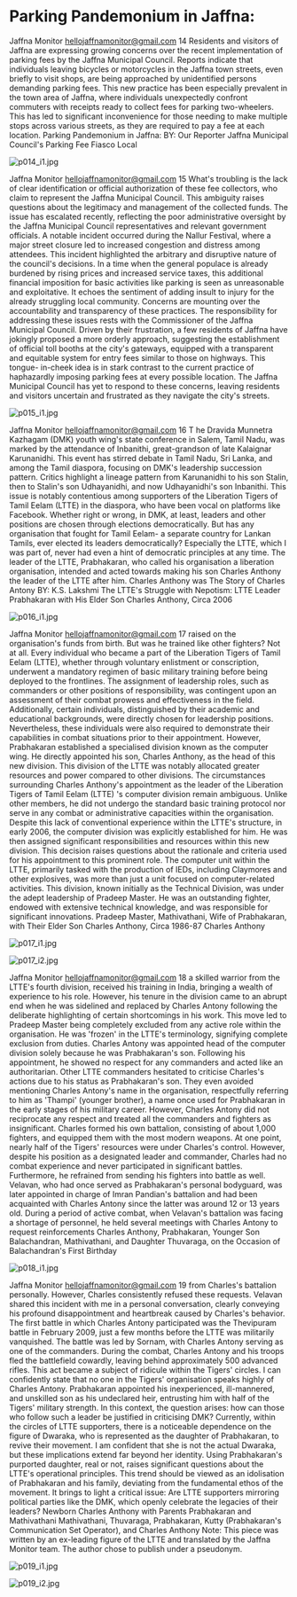 # Parking Pandemonium in Jaffna:

Jaffna Monitor
hellojaffnamonitor@gmail.com
14
Residents 
and 
visitors 
of 
Jaffna 
are 
expressing growing concerns over the recent 
implementation of parking fees by the Jaffna 
Municipal Council. Reports indicate that 
individuals leaving bicycles or motorcycles 
in the Jaffna town streets, even briefly to visit 
shops, are being approached by unidentified 
persons demanding parking fees.
This new practice has been especially prevalent 
in the town area of Jaffna, where individuals 
unexpectedly confront commuters with receipts 
ready to collect fees for parking two-wheelers. 
This has led to significant inconvenience for 
those needing to make multiple stops across 
various streets, as they are required to pay a fee 
at each location.
Parking Pandemonium in Jaffna:
BY: 
Our Reporter
Jaffna Municipal Council's 
Parking Fee Fiasco
Local

![p014_i1.jpg](images_out/005_parking_pandemonium_in_jaffna/p014_i1.jpg)

Jaffna Monitor
hellojaffnamonitor@gmail.com
15
What's troubling is the lack of clear identification 
or official authorization of these fee collectors, 
who claim to represent the Jaffna Municipal 
Council. This ambiguity raises questions about 
the legitimacy and management of the collected 
funds.
The issue has escalated recently, reflecting the 
poor administrative oversight by the Jaffna 
Municipal Council representatives and relevant 
government officials. A notable incident 
occurred during the Nallur Festival, where a 
major street closure led to increased congestion 
and distress among attendees. This incident 
highlighted the arbitrary and disruptive nature 
of the council's decisions.
In a time when the general populace is already 
burdened by rising prices and increased service 
taxes, this additional financial imposition 
for basic activities like parking is seen as 
unreasonable and exploitative. It echoes the 
sentiment of adding insult to injury for the 
already struggling local community.
Concerns are mounting over the accountability 
and transparency of these practices. The 
responsibility for addressing these issues rests 
with the Commissioner of the Jaffna Municipal 
Council. 
Driven by their frustration, a few residents of 
Jaffna have jokingly proposed a more orderly 
approach, suggesting the establishment of official 
toll booths at the city's gateways, equipped with 
a transparent and equitable system for entry 
fees similar to those on highways. This tongue-
in-cheek idea is in stark contrast to the current 
practice of haphazardly imposing parking fees 
at every possible location.
The Jaffna Municipal Council has yet to respond 
to these concerns, leaving residents and visitors 
uncertain and frustrated as they navigate the 
city's streets.

![p015_i1.jpg](images_out/005_parking_pandemonium_in_jaffna/p015_i1.jpg)

Jaffna Monitor
hellojaffnamonitor@gmail.com
16
T
he Dravida Munnetra Kazhagam (DMK) 
youth wing's state conference in Salem, 
Tamil Nadu, was marked by the attendance 
of Inbanithi, great-grandson of late Kalaignar 
Karunanidhi. This event has stirred debate 
in Tamil Nadu, Sri Lanka, and among the 
Tamil diaspora, focusing on DMK's leadership 
succession pattern. Critics highlight a lineage 
pattern from Karunanidhi to his son Stalin, 
then to Stalin's son Udhayanidhi, and now 
Udhayanidhi's son Inbanithi. This issue is 
notably contentious among supporters of 
the Liberation Tigers of Tamil Eelam (LTTE) 
in the diaspora, who have been vocal on 
platforms like Facebook.
Whether right or wrong, in DMK, at least, 
leaders and other positions are chosen 
through elections democratically. But has any 
organisation that fought for Tamil Eelam- a 
separate country for Lankan Tamils, ever 
elected its leaders democratically? Especially 
the LTTE, which I was part of, never had even 
a hint of democratic principles at any time.
The leader of the LTTE, Prabhakaran, 
who called his organisation a liberation 
organisation, intended and acted towards 
making his son Charles Anthony the leader 
of the LTTE after him. Charles Anthony was 
The Story of Charles Antony
BY: 
K.S. Lakshmi
The LTTE's Struggle with Nepotism:
LTTE Leader Prabhakaran with His Elder Son Charles Anthony, Circa 2006

![p016_i1.jpg](images_out/005_parking_pandemonium_in_jaffna/p016_i1.jpg)

Jaffna Monitor
hellojaffnamonitor@gmail.com
17
raised on the organisation's funds from birth. 
But was he trained like other fighters? Not at 
all. 
Every individual who became a part of the 
Liberation Tigers of Tamil Eelam (LTTE), 
whether through voluntary enlistment 
or conscription, underwent a mandatory 
regimen of basic military training before being 
deployed to the frontlines. The assignment of 
leadership roles, such as commanders or other 
positions of responsibility, was contingent 
upon an assessment of their combat prowess 
and effectiveness in the field. Additionally, 
certain individuals, distinguished by their 
academic and educational backgrounds, 
were directly chosen for leadership positions. 
Nevertheless, these individuals were also 
required to demonstrate their capabilities in 
combat situations prior to their appointment. 
However, Prabhakaran established a 
specialised division known as the computer 
wing. He directly appointed his son, Charles 
Anthony, as the head of this new division. This 
division of the LTTE was notably allocated 
greater resources and power compared to 
other divisions. 
The circumstances surrounding Charles 
Anthony's appointment as the leader of the 
Liberation Tigers of Tamil Eelam (LTTE) 
's computer division remain ambiguous. 
Unlike other members, he did not undergo 
the standard basic training protocol nor serve 
in any combat or administrative capacities 
within the organisation. Despite this lack of 
conventional experience within the LTTE's 
structure, in early 2006, the computer division 
was explicitly established for him. He was 
then assigned significant responsibilities 
and resources within this new division. This 
decision raises questions about the rationale 
and criteria used for his appointment to this 
prominent role. 
The computer unit within the LTTE, primarily 
tasked with the production of IEDs, including 
Claymores and other explosives, was more 
than just a unit focused on computer-related 
activities. This division, known initially as 
the Technical Division, was under the adept 
leadership of Pradeep Master. He was an 
outstanding fighter, endowed with extensive 
technical knowledge, and was responsible 
for significant innovations. Pradeep Master, 
Mathivathani, Wife of Prabhakaran, with Their Elder 
Son Charles Anthony, Circa 1986-87
Charles Anthony

![p017_i1.jpg](images_out/005_parking_pandemonium_in_jaffna/p017_i1.jpg)

![p017_i2.jpg](images_out/005_parking_pandemonium_in_jaffna/p017_i2.jpg)

Jaffna Monitor
hellojaffnamonitor@gmail.com
18
a skilled warrior from the LTTE's fourth 
division, received his training in India, 
bringing a wealth of experience to his role.
However, his tenure in the division came to 
an abrupt end when he was sidelined and 
replaced by Charles Antony following the 
deliberate highlighting of certain shortcomings 
in his work. This move led to Pradeep Master 
being completely excluded from any active 
role within the organisation. He was 'frozen' in 
the LTTE's terminology, signifying complete 
exclusion from duties. 
Charles Antony was appointed head of the 
computer division solely because he was 
Prabhakaran's son. Following his appointment, 
he showed no respect for any commanders 
and acted like an authoritarian. Other LTTE 
commanders hesitated to criticise Charles's 
actions due to his status as Prabhakaran's 
son. They even avoided mentioning Charles 
Antony's name in the organisation, respectfully 
referring to him as 'Thampi' (younger brother), 
a name once used for Prabhakaran in the early 
stages of his military career. However, Charles 
Antony did not reciprocate any respect and 
treated all the commanders and fighters as 
insignificant.
Charles formed his own battalion, consisting 
of about 1,000 fighters, and equipped them 
with the most modern weapons. At one point, 
nearly half of the Tigers' resources were under 
Charles's control. However, despite his position 
as a designated leader and commander, 
Charles had no combat experience and 
never participated in significant battles. 
Furthermore, he refrained from sending his 
fighters into battle as well.
Velavan, who had once served as 
Prabhakaran's personal bodyguard, was 
later appointed in charge of Imran Pandian's 
battalion and had been acquainted with 
Charles Antony since the latter was around 
12 or 13 years old. During a period of active 
combat, when Velavan's battalion was facing a 
shortage of personnel, he held several meetings 
with Charles Antony to request reinforcements 
Charles Anthony, Prabhakaran, Younger Son Balachandran,  Mathivathani, and 
Daughter Thuvaraga, on the Occasion of Balachandran's First Birthday

![p018_i1.jpg](images_out/005_parking_pandemonium_in_jaffna/p018_i1.jpg)

Jaffna Monitor
hellojaffnamonitor@gmail.com
19
from Charles's battalion personally. However, 
Charles consistently refused these requests. 
Velavan shared this incident with me in a 
personal conversation, clearly conveying his 
profound disappointment and heartbreak 
caused by Charles's behavior.
The first battle in which Charles Antony 
participated was the Thevipuram battle in 
February 2009, just a few months before the 
LTTE was militarily vanquished. The battle 
was led by Sornam, with Charles Antony 
serving as one of the commanders. During the 
combat, Charles Antony and his troops fled the 
battlefield cowardly, leaving behind 
approximately 500 advanced 
rifles. This act became a subject of 
ridicule within the Tigers' circles. 
I can confidently state that no 
one in the Tigers' organisation 
speaks highly of Charles Antony. 
Prabhakaran appointed his 
inexperienced, ill-mannered, and 
unskilled son as his undeclared 
heir, entrusting him with half of 
the Tigers' military strength. In this 
context, the question arises: how 
can those who follow such a leader 
be justified in criticising DMK?
Currently, within the circles 
of LTTE supporters, there is 
a noticeable dependence on 
the figure of Dwaraka, who is 
represented as the daughter of 
Prabhakaran, to revive their 
movement. I am confident that she 
is not the actual Dwaraka, but these 
implications extend far beyond 
her identity. Using Prabhakaran's 
purported daughter, real or not, 
raises significant questions about 
the LTTE's operational principles. This 
trend should be viewed as an idolisation of 
Prabhakaran and his family, deviating from the 
fundamental ethos of the movement. It brings 
to light a critical issue: Are LTTE supporters 
mirroring political parties like the DMK, 
which openly celebrate the legacies of their 
leaders?
Newborn Charles Anthony with Parents Prabhakaran and Mathivathani
Mathivathani, Thuvaraga, Prabhakaran, Kutty (Prabhakaran's 
Communication Set Operator), and Charles Anthony
Note: This piece was written by an ex-leading 
figure of the LTTE and translated by the Jaffna 
Monitor team. The author chose to publish 
under a pseudonym.

![p019_i1.jpg](images_out/005_parking_pandemonium_in_jaffna/p019_i1.jpg)

![p019_i2.jpg](images_out/005_parking_pandemonium_in_jaffna/p019_i2.jpg)

